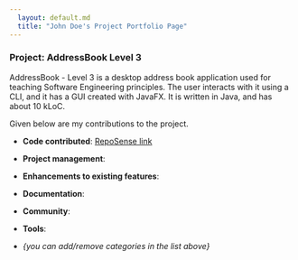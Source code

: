 ```yaml
---
  layout: default.md
  title: "John Doe's Project Portfolio Page"
---
```


### Project: AddressBook Level 3

AddressBook - Level 3 is a desktop address book application used for teaching Software Engineering principles. The user interacts with it using a CLI, and it has a GUI created with JavaFX. It is written in Java, and has about 10 kLoC.

Given below are my contributions to the project.

* **Code contributed**: [RepoSense link]()

* **Project management**:

* **Enhancements to existing features**:

* **Documentation**:

* **Community**:

* **Tools**:

* _{you can add/remove categories in the list above}_
